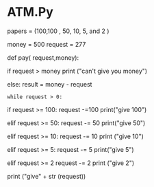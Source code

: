 # ATM.Py
papers = (100,100 , 50, 10, 5, and 2 )

money = 500
request = 277

def pay( request,money):

if request > money
    print ("can't give you money")

else:
	result = money - request

	while request > 0:

if request >= 100:
	request -=100
	print("give 100")

elif request >= 50:
	request -= 50
	print("give 50")

elif request >= 10:
     request -= 10
     print ("give 10")

elif request >= 5:
     request -= 5 
     print("give 5")

elif request >= 2
     request -= 2
     print ("give 2") 

 

print ("give" + str (request))
